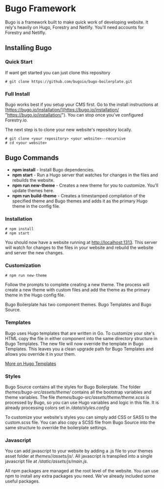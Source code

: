 # Bugo Framework

Bugo is a framework built to make quick work of developing website. It rely's heavily on Hugo, Forestry and Netlify. You'll need accounts for Forestry and Netifly.

## Installing Bugo

### Quick Start

If want get started you can just clone this repository

    # git clone https://github.com/bugoio/bugo-boilerplate.git

### Full Install

Bugo works best if you setup your CMS first. Go to the install instructions at [https://bugo.io/installation/](https://bugo.io/installation/ "https://bugo.io/installation/"). You can stop once you've configured Forestry.io.

The next step is to clone your new website's repository locally.

    # git clone <your repository> <your website>--recursive
    # cd <your website>

## Bugo Commands

* **npm install** - Install Bugo dependencies.
* **npm start** - Run a Hugo server that watches for changes in the files and rebuilds the website.
* **npm run new-theme** - Creates a new theme for you to customize. You'll update themes here.
* **npm run build-theme** - Creates a timestamped compilation of the specified theme and Bugo themes and adds it as the primary Hugo theme in the config file.

### Installation

    # npm install
    # npm start

You should now have a website running at [http://localhost:1313](http://localhost:1313 "View my site"). This server will watch for changes to the files in your website and rebuild the website and server the new changes.

### Customization

    # npm run new-theme

Follow the prompts to complete creating a new theme. The process will create a new theme with custom files and add the theme as the primary theme in the Hugo config file.

Bugo Boilerplate has two component themes. Bugo Templates and Bugo Source.

### Templates

Bugo uses Hugo templates that are written in Go. To customize your site's HTML copy the file in either component into the same directory structure in Bugo Templates. The new file will now override the template in Bugo Templates. This leaves you a clean upgrade path for Bugo Templates and allows you override it in your them.

[More on Hugo Templates]()

### Styles

Bugo Source contains all the styles for Bugo Boilerplate. The folder _themes/bugo-src/assets/theme/_ contains all the bootstrap variables and theme variables. The file _themes/bugo-src/assets/theme/theme.scss_ is processed by Bugo, so you can use Hugo variables and logic in this file. It is already processing colors set in _/data/styles.config_

To customize your website's styles you can simply add CSS or SASS to the custom.scss file. You can also copy a SCSS file from Bugo Source into the same structure to override the boilerplate settings.

### Javascript

You can add javascript to your website by adding a .js file to your themes asset folder at _themes/<your website>/assets/js/_. All javascript is transpiled into a single javascript file at _/static/assets/js/main.js_.

All npm packages are managed at the root level of the website. You can use npm to install any extra packages you need. We've already included some useful packages.
